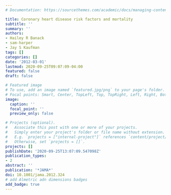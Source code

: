 ```yaml
---
# Documentation: https://sourcethemes.com/academic/docs/managing-content/

title: Coronary heart disease risk factors and mortality
subtitle: ''
summary: ''
authors:
- Hailey R Banack
- sam-harper
- Jay S Kaufman
tags: []
categories: []
date: '2012-03-01'
lastmod: 2020-09-25T09:07:09-04:00
featured: false
draft: false

# Featured image
# To use, add an image named `featured.jpg/png` to your page's folder.
# Focal points: Smart, Center, TopLeft, Top, TopRight, Left, Right, BottomLeft, Bottom, BottomRight.
image:
  caption: ''
  focal_point: ''
  preview_only: false

# Projects (optional).
#   Associate this post with one or more of your projects.
#   Simply enter your project's folder or file name without extension.
#   E.g. `projects = ["internal-project"]` references `content/project/deep-learning/index.md`.
#   Otherwise, set `projects = []`.
projects: []
publishDate: '2020-09-25T13:07:09.547098Z'
publication_types:
- 2
abstract: ''
publication: '*JAMA*'
doi: 10.1001/jama.2012.324
# add Almetric adn dimensions badges
add_badge: true
---
```

